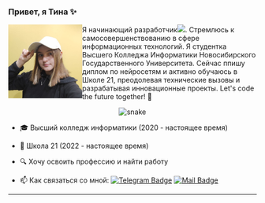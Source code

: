 ### Привет, я Тина ✨
<img align="left" width="150" height="150" alt="Dani Akash" src="image/person.jpg"/>

Я начинающий разработчик<img src="https://media.giphy.com/media/3oKIPnAiaMCws8nOsE/giphy.gif" width="30px">. 
Стремлюсь к самосовершенствованию в сфере информационных технологий. Я студентка Высшего Колледжа Информатики Новосибирского Государственного Университета. 
Сейчас ппишу диплом по нейросетям и активно обучаюсь в Школе 21, преодолевая технические вызовы и разрабатывая инновационные проекты. Let's code the future together! 🚀

<p align="center">
 <img width="600" src="assets/github-snake.svg" alt="snake"/>
</p>

- 🎓 Высший колледж информатики (2020 - настоящее время)

- 🚀 Школа 21 (2022 - настоящее время)

- 🔍 Хочу освоить профессию и найти работу

- 📫 Как связаться со мной: [![Telegram Badge](https://img.shields.io/badge/-filimonovalexey-blue?style=flat&logo=Telegram&logoColor=white)](https://t.me/tina_vor) [![Mail Badge](https://img.shields.io/badge/-Mail-red?style=flat&logo=Gmail&logoColor=white)](mailto:tina_vor@mail.ru)

---
